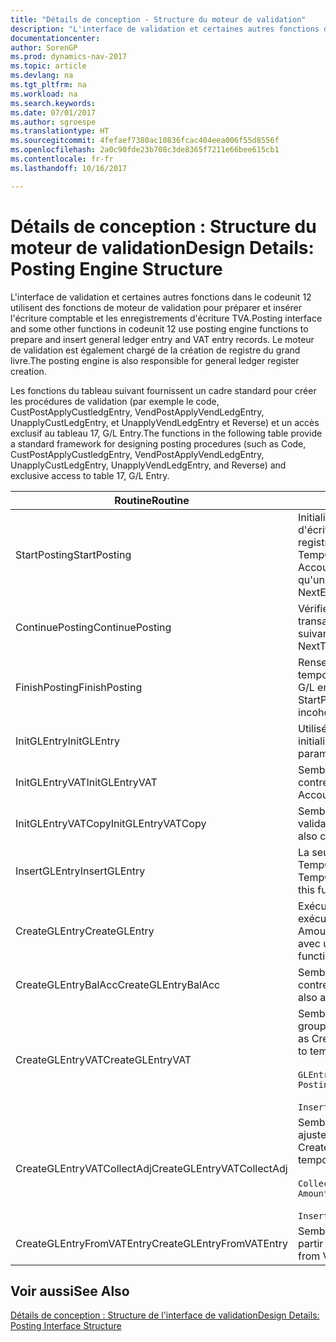 ```yaml
---
title: "Détails de conception - Structure du moteur de validation"
description: "L'interface de validation et certaines autres fonctions dans le codeunit 12 utilisent des fonctions de moteur de validation pour préparer et insérer l'écriture comptable et les enregistrements d'écriture TVA. Le moteur de validation est également chargé de la création de registre du grand livre."
documentationcenter: 
author: SorenGP
ms.prod: dynamics-nav-2017
ms.topic: article
ms.devlang: na
ms.tgt_pltfrm: na
ms.workload: na
ms.search.keywords: 
ms.date: 07/01/2017
ms.author: sgroespe
ms.translationtype: HT
ms.sourcegitcommit: 4fefaef7380ac10836fcac404eea006f55d8556f
ms.openlocfilehash: 2a0c90fde23b708c3de8365f7211e66bee615cb1
ms.contentlocale: fr-fr
ms.lasthandoff: 10/16/2017

---
```

# <a name="design-details-posting-engine-structure"></a><span data-ttu-id="a774b-104">Détails de conception : Structure du moteur de validation</span><span class="sxs-lookup"><span data-stu-id="a774b-104">Design Details: Posting Engine Structure</span></span>
<span data-ttu-id="a774b-105">L'interface de validation et certaines autres fonctions dans le codeunit 12 utilisent des fonctions de moteur de validation pour préparer et insérer l'écriture comptable et les enregistrements d'écriture TVA.</span><span class="sxs-lookup"><span data-stu-id="a774b-105">Posting interface and some other functions in codeunit 12 use posting engine functions to prepare and insert general ledger entry and VAT entry records.</span></span> <span data-ttu-id="a774b-106">Le moteur de validation est également chargé de la création de registre du grand livre.</span><span class="sxs-lookup"><span data-stu-id="a774b-106">The posting engine is also responsible for general ledger register creation.</span></span>  
  
 <span data-ttu-id="a774b-107">Les fonctions du tableau suivant fournissent un cadre standard pour créer les procédures de validation (par exemple le code, CustPostApplyCustledgEntry, VendPostApplyVendLedgEntry, UnapplyCustLedgEntry, et UnapplyVendLedgEntry et Reverse) et un accès exclusif au tableau 17, G/L Entry.</span><span class="sxs-lookup"><span data-stu-id="a774b-107">The functions in the following table provide a standard framework for designing posting procedures (such as Code, CustPostApplyCustledgEntry, VendPostApplyVendLedgEntry, UnapplyCustLedgEntry, UnapplyVendLedgEntry, and Reverse) and exclusive access to table 17, G/L Entry.</span></span>  
  
|<span data-ttu-id="a774b-108">Routine</span><span class="sxs-lookup"><span data-stu-id="a774b-108">Routine</span></span>|<span data-ttu-id="a774b-109">Désignation</span><span class="sxs-lookup"><span data-stu-id="a774b-109">Description</span></span>|  
|-------------|---------------------------------------|  
|<span data-ttu-id="a774b-110">StartPosting</span><span class="sxs-lookup"><span data-stu-id="a774b-110">StartPosting</span></span>|<span data-ttu-id="a774b-111">Initialise le tampon de validation TempGLEntryBuf, verrouille les tableaix d'écriture comptable et écriture TVA, et initialise la période de comptabilité, le registre de comptabilité et le taux de change.</span><span class="sxs-lookup"><span data-stu-id="a774b-111">Initializes posting buffer TempGLEntryBuf, locks G/L Entry and VAT Entry tables, and initializes Accounting Period, G/L Register, and Exchange Rate.</span></span> <span data-ttu-id="a774b-112">Ne devrait être appelé qu'une fois, alors NextEntryNo est 0.</span><span class="sxs-lookup"><span data-stu-id="a774b-112">Should be called only once, then NextEntryNo is 0.</span></span>|  
|<span data-ttu-id="a774b-113">ContinuePosting</span><span class="sxs-lookup"><span data-stu-id="a774b-113">ContinuePosting</span></span>|<span data-ttu-id="a774b-114">Vérifie et valide la TVA sur encaissement pour le précédent incrément de transaction NextTransactionNo et prépare la validation de la ligne suivante.</span><span class="sxs-lookup"><span data-stu-id="a774b-114">Checks and posts unrealized VAT for previous transaction increment NextTransactionNo and prepares post of next line.</span></span>|  
|<span data-ttu-id="a774b-115">FinishPosting</span><span class="sxs-lookup"><span data-stu-id="a774b-115">FinishPosting</span></span>|<span data-ttu-id="a774b-116">Renseigne la validation en insérant des écritures comptables à partir de tampon temporaire dans le tableau de base de données.</span><span class="sxs-lookup"><span data-stu-id="a774b-116">Completes posting by inserting G/L entries from temporary buffer into database table.</span></span> <span data-ttu-id="a774b-117">Toujours utilisé avec StartPosting.</span><span class="sxs-lookup"><span data-stu-id="a774b-117">Always used together with StartPosting.</span></span> <span data-ttu-id="a774b-118">Vérifie les incohérences.</span><span class="sxs-lookup"><span data-stu-id="a774b-118">Checks for inconsistencies.</span></span>|  
|<span data-ttu-id="a774b-119">InitGLEntry</span><span class="sxs-lookup"><span data-stu-id="a774b-119">InitGLEntry</span></span>|<span data-ttu-id="a774b-120">Utilisé pour lancer la nouvelle écriture comptable pour Gen. Jnl Line.</span><span class="sxs-lookup"><span data-stu-id="a774b-120">Used to initialize new G/L entry for Gen. Jnl Line.</span></span> <span data-ttu-id="a774b-121">Retourne GLEntry comme paramètre.</span><span class="sxs-lookup"><span data-stu-id="a774b-121">Returns GLEntry as parameter.</span></span>|  
|<span data-ttu-id="a774b-122">InitGLEntryVAT</span><span class="sxs-lookup"><span data-stu-id="a774b-122">InitGLEntryVAT</span></span>|<span data-ttu-id="a774b-123">Semblable à InitGLEntry, mais affecte également Numéro de compte contrepartie et SummarizeVAT.</span><span class="sxs-lookup"><span data-stu-id="a774b-123">Same as InitGLEntry, but also assigns Bal. Account No. and SummarizeVAT.</span></span>|  
|<span data-ttu-id="a774b-124">InitGLEntryVATCopy</span><span class="sxs-lookup"><span data-stu-id="a774b-124">InitGLEntryVATCopy</span></span>|<span data-ttu-id="a774b-125">Semblable à InitGLEntryVAT, mais copie également les données des groupes de validation de l'écriture TVA avant SummarizeVAT.</span><span class="sxs-lookup"><span data-stu-id="a774b-125">Similar to InitGLEntryVAT, but also copies posting groups data from VAT Entry before SummarizeVAT.</span></span>|  
|<span data-ttu-id="a774b-126">InsertGLEntry</span><span class="sxs-lookup"><span data-stu-id="a774b-126">InsertGLEntry</span></span>|<span data-ttu-id="a774b-127">La seule fonction qui insère l'écriture comptable dans le tableau TempGLEntryBuf global.</span><span class="sxs-lookup"><span data-stu-id="a774b-127">The only function that inserts G/L entry into global TempGLEntryBuf table.</span></span> <span data-ttu-id="a774b-128">Utilisez toujours cette fonction pour insérer.</span><span class="sxs-lookup"><span data-stu-id="a774b-128">Always use this function for insert.</span></span>|  
|<span data-ttu-id="a774b-129">CreateGLEntry</span><span class="sxs-lookup"><span data-stu-id="a774b-129">CreateGLEntry</span></span>|<span data-ttu-id="a774b-130">Exécute InitGLEntry, affecte le montant des devises supplémentaires, puis exécute InsertGLEntry.</span><span class="sxs-lookup"><span data-stu-id="a774b-130">Performs an InitGLEntry, assigns Additional Currency Amount, and then performs InsertGLEntry.</span></span> <span data-ttu-id="a774b-131">Remplace plusieurs lignes de code avec un seul appel de fonction.</span><span class="sxs-lookup"><span data-stu-id="a774b-131">Replaces several lines of code with a single function call.</span></span>|  
|<span data-ttu-id="a774b-132">CreateGLEntryBalAcc</span><span class="sxs-lookup"><span data-stu-id="a774b-132">CreateGLEntryBalAcc</span></span>|<span data-ttu-id="a774b-133">Semblable à CreateGLEntry, mais affecte également Type de compte contrepartie et Numéro de compte contrepartie.</span><span class="sxs-lookup"><span data-stu-id="a774b-133">Same as CreateGLEntry, but also assigns Bal. Account Type and Bal. Account No.</span></span>|  
|<span data-ttu-id="a774b-134">CreateGLEntryVAT</span><span class="sxs-lookup"><span data-stu-id="a774b-134">CreateGLEntryVAT</span></span>|<span data-ttu-id="a774b-135">Semblable à CreateGLEntry, mais avec le traitement supplémentaire pour les groupes de validation et l'enregistrement sur un tampon TVA temporaire :</span><span class="sxs-lookup"><span data-stu-id="a774b-135">Same as CreateGLEntry, but with additional processing for posting groups and saving to temporary VAT buffer:</span></span><br /><br /> `GLEntry.CopyPostingGroupsFromDtldCVBuf(DtldCVLedgEntryBuf,GenJnlLine."Gen. Posting Type");`<br /><br /> `InsertVATEntriesFromTemp(DtldCVLedgEntryBuf,GLEntry);`|  
|<span data-ttu-id="a774b-136">CreateGLEntryVATCollectAdj</span><span class="sxs-lookup"><span data-stu-id="a774b-136">CreateGLEntryVATCollectAdj</span></span>|<span data-ttu-id="a774b-137">Semblable à CreateGLEntry, mais avec la collection supplémentaire des ajustements et l'enregistrement sur un tampon TVA temporaire :</span><span class="sxs-lookup"><span data-stu-id="a774b-137">Same as CreateGLEntry, but with additional collection of adjustments and saving to temporary VAT buffer:</span></span><br /><br /> `CollectAdjustment(AdjAmount,GLEntry.Amount,GLEntry."Additional-Currency Amount",OriginalDateSet);`<br /><br /> `InsertVATEntriesFromTemp(DtldCVLedgEntryBuf,GLEntry);`|  
|<span data-ttu-id="a774b-138">CreateGLEntryFromVATEntry</span><span class="sxs-lookup"><span data-stu-id="a774b-138">CreateGLEntryFromVATEntry</span></span>|<span data-ttu-id="a774b-139">Semblable à CreateGLEntry, mais copie également les groupes de validation à partir de l'écriture TVA.</span><span class="sxs-lookup"><span data-stu-id="a774b-139">Same as CreateGLEntry, but also copies posting groups from VAT entry.</span></span>|  
  
## <a name="see-also"></a><span data-ttu-id="a774b-140">Voir aussi</span><span class="sxs-lookup"><span data-stu-id="a774b-140">See Also</span></span>  
 [<span data-ttu-id="a774b-141">Détails de conception : Structure de l'interface de validation</span><span class="sxs-lookup"><span data-stu-id="a774b-141">Design Details: Posting Interface Structure</span></span>](design-details-posting-interface-structure.md)
